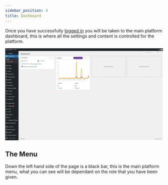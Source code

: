 ```yaml
---
sidebar_position: 4
title: Dashboard
---
```


Once you have successfully [logged in](docs/log-in.md) you will be taken to the main platform dashboard, this is where all the settings and content is controlled for the platform.

![Dashboard Screenshot](../../images/os-dashboard.jpeg)

## The Menu

Down the left hand side of the page is a black bar, this is the main platform menu, what you can see will be dependant on the role that you have been given. 
